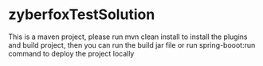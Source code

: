 # zyberfoxTestSolution
This is a maven project, please run mvn clean install  to install the plugins and build project, 
then you can run the build jar file or run spring-booot:run command to deploy the project locally
